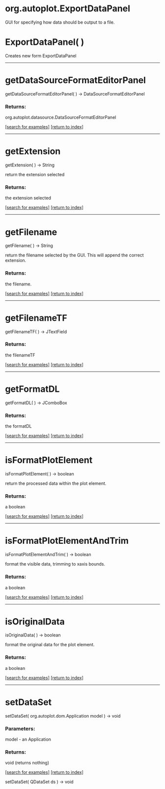 # org.autoplot.ExportDataPanel

GUI for specifying how data should be output to a file.

# ExportDataPanel( )
Creates new form ExportDataPanel

***
<a name="getDataSourceFormatEditorPanel"></a>
# getDataSourceFormatEditorPanel
getDataSourceFormatEditorPanel(  ) &rarr; DataSourceFormatEditorPanel



### Returns:
org.autoplot.datasource.DataSourceFormatEditorPanel


<a href="https://github.com/autoplot/dev/search?q=getDataSourceFormatEditorPanel&unscoped_q=getDataSourceFormatEditorPanel">[search for examples]</a>
<a href="https://github.com/autoplot/documentation/blob/master/javadoc/index-all.md">[return to index]</a>

***
<a name="getExtension"></a>
# getExtension
getExtension(  ) &rarr; String

return the extension selected

### Returns:
the extension selected

<a href="https://github.com/autoplot/dev/search?q=getExtension&unscoped_q=getExtension">[search for examples]</a>
<a href="https://github.com/autoplot/documentation/blob/master/javadoc/index-all.md">[return to index]</a>

***
<a name="getFilename"></a>
# getFilename
getFilename(  ) &rarr; String

return the filename selected by the GUI.  This will append the correct 
 extension.

### Returns:
the filename.

<a href="https://github.com/autoplot/dev/search?q=getFilename&unscoped_q=getFilename">[search for examples]</a>
<a href="https://github.com/autoplot/documentation/blob/master/javadoc/index-all.md">[return to index]</a>

***
<a name="getFilenameTF"></a>
# getFilenameTF
getFilenameTF(  ) &rarr; JTextField



### Returns:
the filenameTF

<a href="https://github.com/autoplot/dev/search?q=getFilenameTF&unscoped_q=getFilenameTF">[search for examples]</a>
<a href="https://github.com/autoplot/documentation/blob/master/javadoc/index-all.md">[return to index]</a>

***
<a name="getFormatDL"></a>
# getFormatDL
getFormatDL(  ) &rarr; JComboBox



### Returns:
the formatDL

<a href="https://github.com/autoplot/dev/search?q=getFormatDL&unscoped_q=getFormatDL">[search for examples]</a>
<a href="https://github.com/autoplot/documentation/blob/master/javadoc/index-all.md">[return to index]</a>

***
<a name="isFormatPlotElement"></a>
# isFormatPlotElement
isFormatPlotElement(  ) &rarr; boolean

return the processed data within the plot element.

### Returns:
a boolean


<a href="https://github.com/autoplot/dev/search?q=isFormatPlotElement&unscoped_q=isFormatPlotElement">[search for examples]</a>
<a href="https://github.com/autoplot/documentation/blob/master/javadoc/index-all.md">[return to index]</a>

***
<a name="isFormatPlotElementAndTrim"></a>
# isFormatPlotElementAndTrim
isFormatPlotElementAndTrim(  ) &rarr; boolean

format the visible data, trimming to xaxis bounds.

### Returns:
a boolean


<a href="https://github.com/autoplot/dev/search?q=isFormatPlotElementAndTrim&unscoped_q=isFormatPlotElementAndTrim">[search for examples]</a>
<a href="https://github.com/autoplot/documentation/blob/master/javadoc/index-all.md">[return to index]</a>

***
<a name="isOriginalData"></a>
# isOriginalData
isOriginalData(  ) &rarr; boolean

format the original data for the plot element.

### Returns:
a boolean


<a href="https://github.com/autoplot/dev/search?q=isOriginalData&unscoped_q=isOriginalData">[search for examples]</a>
<a href="https://github.com/autoplot/documentation/blob/master/javadoc/index-all.md">[return to index]</a>

***
<a name="setDataSet"></a>
# setDataSet
setDataSet( org.autoplot.dom.Application model ) &rarr; void



### Parameters:
model - an Application

### Returns:
void (returns nothing)


<a href="https://github.com/autoplot/dev/search?q=setDataSet&unscoped_q=setDataSet">[search for examples]</a>
<a href="https://github.com/autoplot/documentation/blob/master/javadoc/index-all.md">[return to index]</a>

setDataSet( QDataSet ds ) &rarr; void<br>
